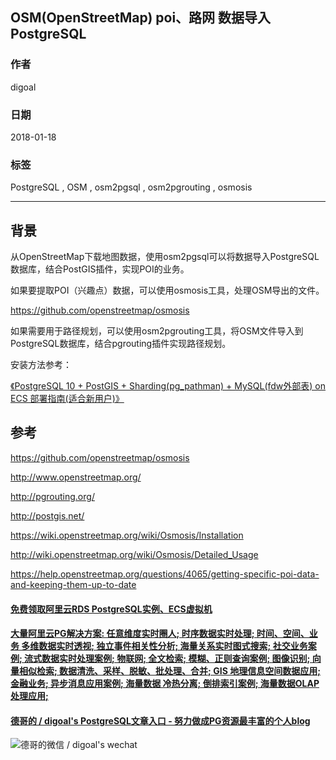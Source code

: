 ## OSM(OpenStreetMap) poi、路网 数据导入 PostgreSQL         
                                          
### 作者                                          
digoal                                          
                                          
### 日期                                          
2018-01-18                                        
                                          
### 标签                                          
PostgreSQL , OSM , osm2pgsql , osm2pgrouting , osmosis             
                                          
----                                          
                                          
## 背景               
从OpenStreetMap下载地图数据，使用osm2pgsql可以将数据导入PostgreSQL数据库，结合PostGIS插件，实现POI的业务。         
         
如果要提取POI（兴趣点）数据，可以使用osmosis工具，处理OSM导出的文件。         
         
https://github.com/openstreetmap/osmosis         
         
如果需要用于路径规划，可以使用osm2pgrouting工具，将OSM文件导入到PostgreSQL数据库，结合pgrouting插件实现路径规划。         
  
安装方法参考：   
   
[《PostgreSQL 10 + PostGIS + Sharding(pg_pathman) + MySQL(fdw外部表) on ECS 部署指南(适合新用户)》](../201710/20171018_01.md)  
         
## 参考         
https://github.com/openstreetmap/osmosis         
         
http://www.openstreetmap.org/         
         
http://pgrouting.org/         
         
http://postgis.net/         
      
https://wiki.openstreetmap.org/wiki/Osmosis/Installation    
   
http://wiki.openstreetmap.org/wiki/Osmosis/Detailed_Usage   
   
https://help.openstreetmap.org/questions/4065/getting-specific-poi-data-and-keeping-them-up-to-date     
   
  
  
  
  
  
  
  
  
  
  
  
  
  
  
  
  
  
  
  
  
  
  
  
  
  
  
  
  
  
  
  
  
  
  
  
  
  
#### [免费领取阿里云RDS PostgreSQL实例、ECS虚拟机](https://www.aliyun.com/database/postgresqlactivity "57258f76c37864c6e6d23383d05714ea")
  
  
#### [大量阿里云PG解决方案: 任意维度实时圈人; 时序数据实时处理; 时间、空间、业务 多维数据实时透视; 独立事件相关性分析; 海量关系实时图式搜索; 社交业务案例; 流式数据实时处理案例; 物联网; 全文检索; 模糊、正则查询案例; 图像识别; 向量相似检索; 数据清洗、采样、脱敏、批处理、合并; GIS 地理信息空间数据应用; 金融业务; 异步消息应用案例; 海量数据 冷热分离; 倒排索引案例; 海量数据OLAP处理应用;](https://yq.aliyun.com/topic/118 "40cff096e9ed7122c512b35d8561d9c8")
  
  
#### [德哥的 / digoal's PostgreSQL文章入口 - 努力做成PG资源最丰富的个人blog](https://github.com/digoal/blog/blob/master/README.md "22709685feb7cab07d30f30387f0a9ae")
  
  
![德哥的微信 / digoal's wechat](../pic/digoal_weixin.jpg "f7ad92eeba24523fd47a6e1a0e691b59")
  
